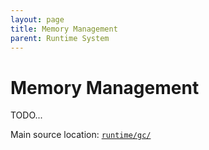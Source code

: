 ```yaml
---
layout: page
title: Memory Management
parent: Runtime System
---
```


# Memory Management

TODO...

Main source location: [`runtime/gc/`](https://github.com/MPLLang/mpl/tree/main/runtime/gc)
